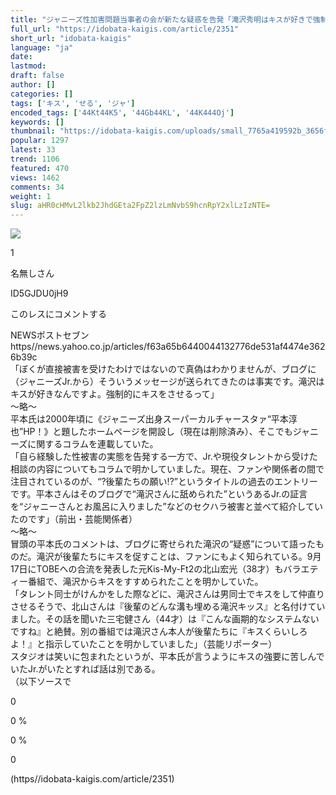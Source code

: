 ```yaml
---
title: "ジャニーズ性加害問題当事者の会が新たな疑惑を告発「滝沢秀明はキスが好きで強制的にキスをさせる」"
full_url: "https://idobata-kaigis.com/article/2351"
short_url: "idobata-kaigis"
language: "ja"
date: 
lastmod: 
draft: false
author: []
categories: []
tags: ['キス', 'せる', 'ジャ']
encoded_tags: ['44Kt44K5', '44Gb44KL', '44K444Oj']
keywords: []
thumbnail: "https://idobata-kaigis.com/uploads/small_7765a419592b_3656f688b0.jpg"
popular: 1297
latest: 33
trend: 1106
featured: 470
views: 1462
comments: 34
weight: 1
slug: aHR0cHMvL2lkb2JhdGEta2FpZ2lzLmNvbS9hcnRpY2xlLzIzNTE=
---
```


![](https://idobata-kaigis.com/uploads/small_7765a419592b_3656f688b0.jpg)

<div><p class='text-pink-100 text-sm'><p class='mr-2'>1</p><p class='mr-2'>名無しさん</p><p class='hidden xlinline-block'>ID5GJDU0jH9</p></p><p class='flex items-center text-gray-400'><p class='text-xs mdtext-sm hovercursor-pointer'>このレスにコメントする</p></p><p class='tracking-wide break-all text-base'>NEWSポストセブン<br>https//news.yahoo.co.jp/articles/f63a65b6440044132776de531af4474e3626b39c<br> 「ぼくが直接被害を受けたわけではないので真偽はわかりませんが、ブログに（ジャニーズJr.から）そういうメッセージが送られてきたのは事実です。滝沢はキスが好きなんですよ。強制的にキスをさせるって」<br>～略～<br> 平本氏は2000年頃に《ジャニーズ出身スーパーカルチャースタァ“平本淳也”HP！》と題したホームページを開設し（現在は削除済み）、そこでもジャニーズに関するコラムを連載していた。<br> 「自ら経験した性被害の実態を告発する一方で、Jr.や現役タレントから受けた相談の内容についてもコラムで明かしていました。現在、ファンや関係者の間で注目されているのが、“?後輩たちの願い!?”というタイトルの過去のエントリーです。平本さんはそのブログで“滝沢さんに舐められた”というあるJr.の証言を“ジャニーさんとお風呂に入りました”などのセクハラ被害と並べて紹介していたのです」（前出・芸能関係者）<br>～略～<br> 冒頭の平本氏のコメントは、ブログに寄せられた滝沢の“疑惑”について語ったものだ。滝沢が後輩たちにキスを促すことは、ファンにもよく知られている。9月17日にTOBEへの合流を発表した元Kis-My-Ft2の北山宏光（38才）もバラエティー番組で、滝沢からキスをすすめられたことを明かしていた。<br> 「タレント同士がけんかをした際などに、滝沢さんは男同士でキスをして仲直りさせるそうで、北山さんは『後輩のどんな溝も埋める滝沢キッス』と名付けていました。その話を聞いた三宅健さん（44才）は『こんな画期的なシステムないですね』と絶賛。別の番組では滝沢さん本人が後輩たちに『キスくらいしろよ！』と指示していたことを明かしていました」（芸能リポーター）<br> スタジオは笑いに包まれたというが、平本氏が言うようにキスの強要に苦しんでいたJr.がいたとすれば話は別である。<br>（以下ソースで </p><p class='flex items-center mr-2 hovercursor-pointer'><p class='pl-1 text-sm mdtext-base'>0</p></p><p class=' w-full h-full bg-gray-200 absolute '></p><p class='text-white text-xs text-center'>0 %</p><p class='text-white text-xs text-center'>0 %</p><p class='flex items-center mr-2 hovercursor-pointer'><p class='pl-1 text-sm mdtext-base'>0</p></p></div>

(https//idobata-kaigis.com/article/2351)
